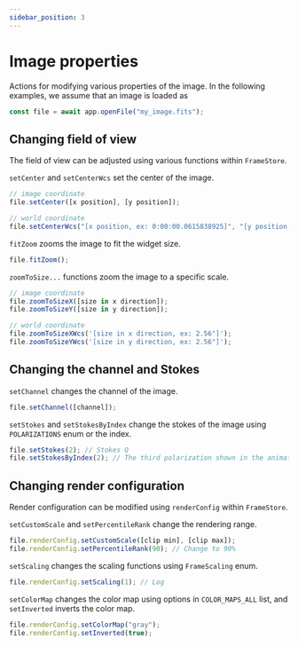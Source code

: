 ```yaml
---
sidebar_position: 3
---
```


# Image properties

Actions for modifying various properties of the image. In the following examples, we assume that an image is loaded as

```javascript
const file = await app.openFile("my_image.fits");
```

## Changing field of view

The field of view can be adjusted using various functions within <ApiLink path="/.-stores/class/FrameStore">`FrameStore`</ApiLink>.

&#8203;<ApiLink path="/.-stores/class/FrameStore/#setCenter">`setCenter`</ApiLink> and <ApiLink path="/.-stores/class/FrameStore/#setCenterWcs">`setCenterWcs`</ApiLink> set the center of the image.

```javascript
// image coordinate
file.setCenter([x position], [y position]);

// world coordinate
file.setCenterWcs("[x position, ex: 0:00:00.0615838925]", "[y position, ex: 29:59:59.1999990820]");
```

&#8203;<ApiLink path="/.-stores/class/FrameStore/#fitZoom">`fitZoom`</ApiLink> zooms the image to fit the widget size.

```javascript
file.fitZoom();
```

&#8203;<ApiLink path="/.-stores/class/FrameStore/#zoomToSizeX">`zoomToSize...`</ApiLink> functions zoom the image to a specific scale.

```javascript
// image coordinate
file.zoomToSizeX([size in x direction]);
file.zoomToSizeY([size in y direction]);

// world coordinate
file.zoomToSizeXWcs('[size in x direction, ex: 2.56"]');
file.zoomToSizeYWcs('[size in y direction, ex: 2.56"]');
```

## Changing the channel and Stokes

&#8203;<ApiLink path="/.-stores/class/FrameStore/#setChannel">`setChannel`</ApiLink> changes the channel of the image.

```javascript
file.setChannel([channel]);
```

&#8203;<ApiLink path="/.-stores/class/FrameStore/#setStokes">`setStokes`</ApiLink> and <ApiLink path="/.-stores/class/FrameStore/#setStokesByIndex">`setStokesByIndex`</ApiLink> change the stokes of the image using <ApiLink path="/.-models/enum/POLARIZATIONS">`POLARIZATIONS`</ApiLink> enum or the index.

```javascript
file.setStokes(2); // Stokes Q
file.setStokesByIndex(2); // The third polarization shown in the animator widget
```

## Changing render configuration

Render configuration can be modified using <ApiLink path="/.-stores/class/RenderConfigStore">`renderConfig`</ApiLink> within <ApiLink path="/.-stores/class/FrameStore">`FrameStore`</ApiLink>.

&#8203;<ApiLink path="/.-stores/class/RenderConfigStore/#setCustomScale">`setCustomScale`</ApiLink> and <ApiLink path="/.-stores/class/RenderConfigStore/#setPercentileRank">`setPercentileRank`</ApiLink> change the rendering range.

```javascript
file.renderConfig.setCustomScale([clip min], [clip max]);
file.renderConfig.setPercentileRank(90); // Change to 90%
```

&#8203;<ApiLink path="/.-stores/class/RenderConfigStore/#setScaling">`setScaling`</ApiLink> changes the scaling functions using <ApiLink path="/.-stores/enum/FrameScaling">`FrameScaling`</ApiLink> enum.

```javascript
file.renderConfig.setScaling(1); // Log
```

&#8203;<ApiLink path="/.-stores/class/RenderConfigStore/#setColorMap">`setColorMap`</ApiLink> changes the color map using options in <ApiLink path="/.-stores/class/RenderConfigStore/#COLOR_MAPS_ALL">`COLOR_MAPS_ALL`</ApiLink> list, and <ApiLink path="/.-stores/class/RenderConfigStore/#setInverted">`setInverted`</ApiLink> inverts the color map.

```javascript
file.renderConfig.setColorMap("gray");
file.renderConfig.setInverted(true);
```
